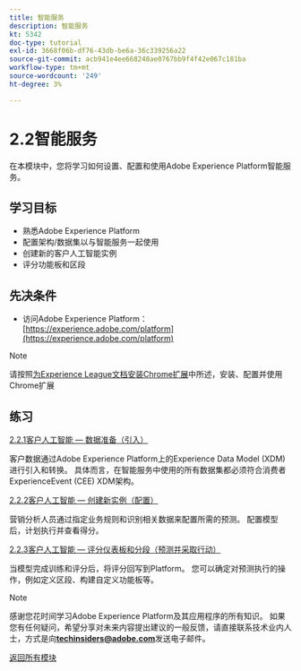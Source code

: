 ```yaml
---
title: 智能服务
description: 智能服务
kt: 5342
doc-type: tutorial
exl-id: 3668f06b-df76-43db-be6a-36c339256a22
source-git-commit: acb941e4ee668248ae0767bb9f4f42e067c181ba
workflow-type: tm+mt
source-wordcount: '249'
ht-degree: 3%

---
```


# 2.2智能服务

在本模块中，您将学习如何设置、配置和使用Adobe Experience Platform智能服务。

## 学习目标

- 熟悉Adobe Experience Platform
- 配置架构/数据集以与智能服务一起使用
- 创建新的客户人工智能实例
- 评分功能板和区段

## 先决条件

- 访问Adobe Experience Platform： [https://experience.adobe.com/platform](https://experience.adobe.com/platform)

>[!NOTE]
>
>请按照[为Experience League文档安装Chrome扩展](../../gettingstarted/gettingstarted/ex1.md)中所述，安装、配置并使用Chrome扩展

## 练习

[2.2.1客户人工智能 — 数据准备（引入）](./ex1.md)

客户数据通过Adobe Experience Platform上的Experience Data Model (XDM)进行引入和转换。 具体而言，在智能服务中使用的所有数据集都必须符合消费者ExperienceEvent (CEE) XDM架构。

[2.2.2客户人工智能 — 创建新实例（配置）](./ex2.md)

营销分析人员通过指定业务规则和识别相关数据来配置所需的预测。 配置模型后，计划执行并查看得分。

[2.2.3客户人工智能 — 评分仪表板和分段（预测并采取行动）](./ex3.md)

当模型完成训练和评分后，将评分回写到Platform。 您可以确定对预测执行的操作，例如定义区段、构建自定义功能板等。

>[!NOTE]
>
>感谢您花时间学习Adobe Experience Platform及其应用程序的所有知识。 如果您有任何疑问，希望分享对未来内容提出建议的一般反馈，请直接联系技术业内人士，方式是向&#x200B;**techinsiders@adobe.com**&#x200B;发送电子邮件。

[返回所有模块](../../../overview.md)

